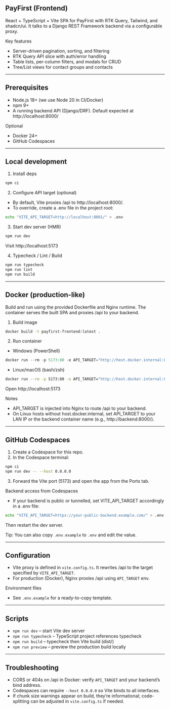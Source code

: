 ## PayFirst (Frontend)

React + TypeScript + Vite SPA for PayFirst with RTK Query, Tailwind, and shadcn/ui. It talks to a Django REST Framework backend via a configurable proxy.

Key features
- Server-driven pagination, sorting, and filtering
- RTK Query API slice with auth/error handling
- Table lists, per-column filters, and modals for CRUD
- Tree/List views for contact groups and contacts

---

## Prerequisites

- Node.js 18+ (we use Node 20 in CI/Docker)
- npm 9+
- A running backend API (Django/DRF). Default expected at http://localhost:8000/

Optional
- Docker 24+
- GitHub Codespaces

---

## Local development

1) Install deps
```bash
npm ci
```

2) Configure API target (optional)
- By default, Vite proxies /api to http://localhost:8000/.
- To override, create a .env file in the project root:
```bash
echo "VITE_API_TARGET=http://localhost:8001/" > .env
```

3) Start dev server (HMR)
```bash
npm run dev
```
Visit http://localhost:5173

4) Typecheck / Lint / Build
```bash
npm run typecheck
npm run lint
npm run build
```

---

## Docker (production-like)

Build and run using the provided Dockerfile and Nginx runtime. The container serves the built SPA and proxies /api to your backend.

1) Build image
```bash
docker build -t payfirst-frontend:latest .
```

2) Run container

- Windows (PowerShell)
```powershell
docker run --rm -p 5173:80 -e API_TARGET="http://host.docker.internal:8000/" payfirst-frontend:latest
```

- Linux/macOS (bash/zsh)
```bash
docker run --rm -p 5173:80 -e API_TARGET="http://host.docker.internal:8000/" payfirst-frontend:latest
```

Open http://localhost:5173

Notes
- API_TARGET is injected into Nginx to route /api to your backend.
- On Linux hosts without host.docker.internal, set API_TARGET to your LAN IP or the backend container name (e.g., http://backend:8000/).

---

## GitHub Codespaces

1) Create a Codespace for this repo.
2) In the Codespace terminal:
```bash
npm ci
npm run dev -- --host 0.0.0.0
```
3) Forward the Vite port (5173) and open the app from the Ports tab.

Backend access from Codespaces
- If your backend is public or tunnelled, set VITE_API_TARGET accordingly in a .env file:
```bash
echo "VITE_API_TARGET=https://your-public-backend.example.com/" > .env
```
Then restart the dev server.

Tip: You can also copy `.env.example` to `.env` and edit the value.

---

## Configuration

- Vite proxy is defined in `vite.config.ts`. It rewrites /api to the target specified by `VITE_API_TARGET`.
- For production (Docker), Nginx proxies /api using `API_TARGET` env.

Environment files
- See `.env.example` for a ready-to-copy template.

---

## Scripts

- `npm run dev` – start Vite dev server
- `npm run typecheck` – TypeScript project references typecheck
- `npm run build` – typecheck then Vite build (dist/)
- `npm run preview` – preview the production build locally

---

## Troubleshooting

- CORS or 404s on /api in Docker: verify `API_TARGET` and your backend’s bind address.
- Codespaces can require `--host 0.0.0.0` so Vite binds to all interfaces.
- If chunk size warnings appear on build, they’re informational; code-splitting can be adjusted in `vite.config.ts` if needed.
